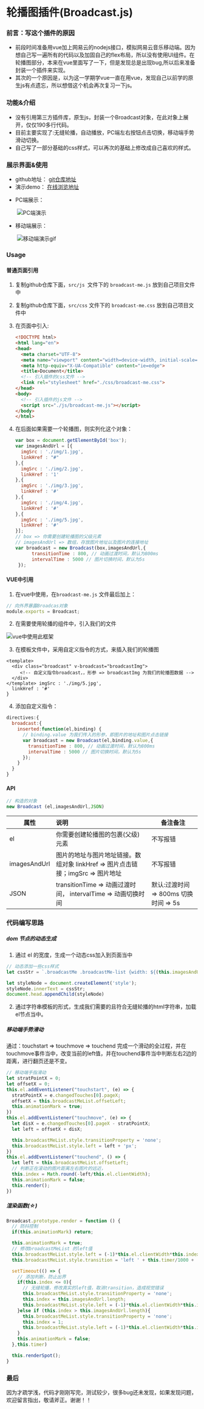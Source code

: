# 轮播图插件(Broadcast.js)

### 前言：写这个插件的原因

* 前段时间准备用vue加上网易云的nodejs接口，模拟网易云音乐移动端。因为想自己写一遍所有的代码以及加固自己的flex布局，所以没有使用UI组件。在轮播图部分，本来在vue里面写了一下，但是发现总是出现bug,所以后来准备封装一个插件来实现。
* 其次的一个原因是，以为这一学期学vue一直在用vue，发现自己以前学的原生js有点遗忘，所以想借这个机会再次复习一下js。

### 功能&介绍

* 没有引用第三方插件库，原生js，封装一个Broadcast对象，在此对象上展开，仅仅190多行代码。
* 目前主要实现了:无缝轮播，自动播放，PC端左右按钮点击切换，移动端手势滑动切换。
* 自己写了一部分基础的css样式，可以再次的基础上修改成自己喜欢的样式。


### 展示界面&使用

- github地址： [git仓库地址](https://github.com/LiChangyi/broadcastJs)
- 演示demo： [在线浏览地址](https://lichangyi.github.io/broadcastJs/src/index.html)

* PC端展示：

  ​	![PC端演示](./img/1.gif)

* 移动端展示：

  ​	![移动端演示gif](./img/2.gif)





### Usage

#### 普通页面引用

1. 复制github仓库下面，`src/js `文件下的 `broadcast-me.js`  放到自己项目文件中

2. 复制github仓库下面，`src/css` 文件下的 `broadcast-me.css`  放到自己项目文件中

3. 在页面中引入:

   ```` html
   <!DOCTYPE html>
   <html lang="en">
   <head>
     <meta charset="UTF-8">
     <meta name="viewport" content="width=device-width, initial-scale=1.0">
     <meta http-equiv="X-UA-Compatible" content="ie=edge">
     <title>Document</title>
     <!-- 引入插件的css文件 -->
     <link rel="stylesheet" href="./css/broadcast-me.css">
   </head>
   <body>
     <!-- 引入插件的js文件 -->
     <script src="./js/broadcast-me.js"></script>
   </body>
   </html>
   ````

4. 在后面如果需要一个轮播图，则实列化这个对象：

   ``` javascript
   var box = document.getElementById('box');
   var imagesAndUrl = [{
     imgSrc : './img/1.jpg',
     linkHref : "#"
   },{
     imgSrc : './img/2.jpg',
     linkHref : '1'
   },{
     imgSrc : './img/3.jpg',
     linkHref : '#'
   },{
     imgSrc : './img/4.jpg',
     linkHref : '#'
   },{
     imgSrc : './img/5.jpg',
     linkHref : '#'
   }];
   // box => 你需要创建轮播图的父级元素
   // imagesAndUrl => 数组，存放图片地址以及图片的连接地址
   var broadcast = new Broadcast(box,imagesAndUrl,{
         transitionTime : 800, // 动画过渡时间，默认为800ms
         intervalTime : 5000 // 图片切换时间，默认为5s
    });
   ```


#### VUE中引用

1. 在vue中使用，在`broadcast-me.js` 文件最后加上：

``` javascript
// 向外界暴露Broadcas对象
module.exports = Broadcast;
```

2. 在需要使用轮播的组件中，引入我们的文件

![vue中使用此框架](./img/vue-0.png)

3. 在模板文件中，采用自定义指令的方式，来插入我们的轮播图

``` vue
<template>
  <div class="broadcast" v-broadcast="broadcastImg">
     <!-- 自定义指令broadcast，，形参 => broadcastImg 为我们的轮播图数据 -->
  </div>
</template> imgSrc : './img/5.jpg',
  linkHref : '#'
}
```

4. 添加自定义指令：

``` javascript
directives:{
  broadcast:{
    inserted:function(el,binding) {
      // binding.value 为我们传入的形参，即图片的地址和图片点击链接
      var broadcast = new Broadcast(el,binding.value,{
        transitionTime : 800, // 动画过渡时间，默认为800ms
        intervalTime : 5000 // 图片切换时间，默认为5s
      });
    }
  }
}
```



#### API

``` javascript
// 构造的对象
new Broadcast (el,imagesAndUrl,JSON)
```

| 属性           | 说明                                       | 备注备注                        |
| ------------ | :--------------------------------------- | --------------------------- |
| el           | 你需要创建轮播图的包裹(父级)元素                        | 不写报错                        |
| imagesAndUrl | 图片的地址与图片地址链接。数组对象  linkHref => 图片点击链接；imgSrc => 图片地址 | 不写报错                        |
| JSON         | transitionTime => 动画过渡时间， intervalTime => 动画切换时间 | 默认:过渡时间 => 800ms 切换时间 => 5s |



### 代码编写思路

##### dom 节点的动态生成

1. 通过 el 的宽度，生成一个动态css加入到页面当中

``` javascript
// 动态添加一些css样式
let cssStr = `.broadcastMe .broadcastMe-list {width: ${(this.imagesAndUrl.length+2)*this.el.clientWidth}px;}.broadcastMe .broadcastMe-list .broadcastMe-item {width:${this.el.clientWidth}px;}`;

let styleNode = document.createElement('style');
styleNode.innerText = cssStr;
document.head.appendChild(styleNode)
```

2. 通过字符串模板的形式，生成我们需要的且符合无缝轮播的html字符串，加载el节点当中。



##### 移动端手势滑动

通过：touchstart => touchmove => touchend 完成一个滑动的全过程，并在touchmove事件当中，改变当前的left值，并在touchend事件当中判断左右2边的距离，进行翻页还是不变。

``` javascript
// 移动端手指滑动
let stratPointX = 0;
let offsetX = 0;
this.el.addEventListener("touchstart", (e) => {
  stratPointX = e.changedTouches[0].pageX;
  offsetX = this.broadcastMeList.offsetLeft;
  this.animationMark = true;
})
this.el.addEventListener("touchmove", (e) => {
  let disX = e.changedTouches[0].pageX - stratPointX;
  let left = offsetX + disX;

  this.broadcastMeList.style.transitionProperty = 'none';
  this.broadcastMeList.style.left = left + 'px';
})
this.el.addEventListener("touchend", () => {
  let left = this.broadcastMeList.offsetLeft;
  // 判断正在滚动的图片距离左右图片的远近，
  this.index = Math.round(-left/this.el.clientWidth);
  this.animationMark = false;
  this.render();
})
```



##### 渲染函数(☆)

```javascript
Broadcast.prototype.render = function () {
  // 防抖控制
  if(this.animationMark) return;

  this.animationMark = true;
  // 修改broadcastMeList 的left值
  this.broadcastMeList.style.left = (-1)*this.el.clientWidth*this.index + 'px';
  this.broadcastMeList.style.transition = 'left ' + this.timer/1000 + 's';

  setTimeout(() => {
    // 添加判断，防止出界
    if(this.index <= 0){
      // 无缝轮播，修改真实的left值，取消transition，造成视觉错误
      this.broadcastMeList.style.transitionProperty = 'none';
      this.index = this.imagesAndUrl.length;
      this.broadcastMeList.style.left = (-1)*this.el.clientWidth*this.index + 'px';
    }else if (this.index > this.imagesAndUrl.length){ 
      this.broadcastMeList.style.transitionProperty = 'none';
      this.index = 1;
      this.broadcastMeList.style.left = (-1)*this.el.clientWidth*this.index + 'px';
    }
    this.animationMark = false;
  },this.timer)

  this.renderSpot();
}
```



### 最后

因为才疏学浅，代码才刚刚写完，测试较少，很多bug还未发现，如果发现问题，欢迎留言指出，敬请斧正。谢谢！！